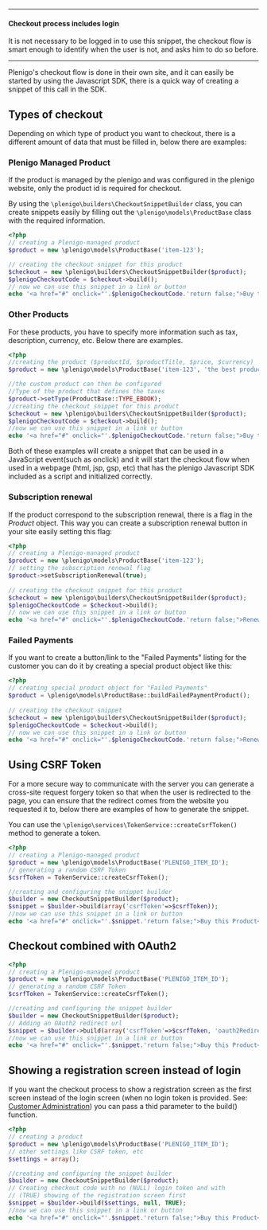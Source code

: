***
#### Checkout process includes login

It is not necessary to be logged in to use this snippet, the checkout flow is smart enough to identify when the user is not, and asks him to do so before. 
***

Plenigo's checkout flow is done in their own site, and it can easily be started by using the Javascript SDK, there is a quick way of creating a snippet of this call in the SDK.

## Types of checkout

Depending on which type of product you want to checkout, there is a different amount of data that must be filled in, below there are examples:

### Plenigo Managed Product

If the product is managed by the plenigo and was configured in the plenigo website, only the product id is required for checkout.

By using the `\plenigo\builders\CheckoutSnippetBuilder` class, you can create snippets easily by filling out the `\plenigo\models\ProductBase` class with the required information.

```php
<?php
// creating a Plenigo-managed product
$product = new \plenigo\models\ProductBase('item-123');

// creating the checkout snippet for this product
$checkout = new \plenigo\builders\CheckoutSnippetBuilder($product);
$plenigoCheckoutCode = $checkout->build();
// now we can use this snippet in a link or button
echo '<a href="#" onclick="'.$plenigoCheckoutCode.'return false;">Buy this Product</a>';
```

### Other Products

For these products, you have to specify more information such as tax, description, currency, etc. Below there are examples.

```php
<?php
//creating the product ($productId, $productTitle, $price, $currency)
$product = new \plenigo\models\ProductBase('item-123', 'the best product',15.00,'USD');

//the custom product can then be configured
//Type of the product that defines the taxes
$product->setType(ProductBase::TYPE_EBOOK);
//creating the checkout snippet for this product
$checkout = new \plenigo\builders\CheckoutSnippetBuilder($product);
$plenigoCheckoutCode = $checkout->build();
//now we can use this snippet in a link or button
echo '<a href="#" onclick="'.$plenigoCheckoutCode.'return false;">Buy this Product</a>';
```

Both of these examples will create a snippet that can be used in a JavaScript event(such as onclick) and it will start the checkout flow when used in a webpage (html, jsp, gsp, etc) that has the plenigo Javascript SDK included as a script and initialized correctly.

### Subscription renewal

If the product correspond to the subscription renewal, there is a flag in the _Product_ object. This way you can create a subscription renewal button in your site easily setting this flag:

```php
<?php
// creating a Plenigo-managed product
$product = new \plenigo\models\ProductBase('item-123');
// setting the subscription renewal flag
$product->setSubscriptionRenewal(true);
    
// creating the checkout snippet for this product
$checkout = new \plenigo\builders\CheckoutSnippetBuilder($product);
$plenigoCheckoutCode = $checkout->build();
// now we can use this snippet in a link or button
echo '<a href="#" onclick="'.$plenigoCheckoutCode.'return false;">Renew your subscription</a>';
```

### Failed Payments

If you want to create a button/link to the "Failed Payments" listing for the customer you can do it by creating a special product object like this:

```php
<?php
// creating special product object for "Failed Payments"
$product = \plenigo\models\ProductBase::buildFailedPaymentProduct();
    
// creating the checkout snippet
$checkout = new \plenigo\builders\CheckoutSnippetBuilder($product);
$plenigoCheckoutCode = $checkout->build();
// now we can use this snippet in a link or button
echo '<a href="#" onclick="'.$plenigoCheckoutCode.'return false;">Renew your subscription</a>';
```

## Using CSRF Token

For a more secure way to communicate with the server you can generate a cross-site request forgery token so that when the user is redirected to the page, you can ensure that the redirect comes from the website you requested it to, below there are examples of how to generate the snippet.

You can use the `\plenigo\services\TokenService::createCsrfToken()` method to generate a token.

```php
<?php
// creating a Plenigo-managed product
$product = new \plenigo\models\ProductBase('PLENIGO_ITEM_ID');
// generating a random CSRF Token
$csrfToken = TokenService::createCsrfToken();

//creating and configuring the snippet builder
$builder = new CheckoutSnippetBuilder($product);
$snippet = $builder->build(array('csrfToken'=>$csrfToken));
//now we can use this snippet in a link or button
echo '<a href="#" onclick="'.$snippet.'return false;">Buy this Product</a>';
```

## Checkout combined with OAuth2

```php
<?php
// creating a Plenigo-managed product
$product = new \plenigo\models\ProductBase('PLENIGO_ITEM_ID');
// generating a random CSRF Token
$csrfToken = TokenService::createCsrfToken();

//creating and configuring the snippet builder
$builder = new CheckoutSnippetBuilder($product);
// Adding an OAuth2 redirect url
$snippet = $builder->build(array('csrfToken'=>$csrfToken, 'oauth2RedirectUrl'=>'http://example.com'));
//now we can use this snippet in a link or button
echo '<a href="#" onclick="'.$snippet.'return false;">Buy this Product</a>';
```

## Showing a registration screen instead of login

If you want the checkout process to show a registration screen as the first screen instead of the login screen (when no login token is provided. See: [Customer Administration](https://github.com/plenigo/plenigo_php_sdk/wiki/UserManagement)) you can pass a thid parameter to the build() function.

```php
<?php
// creating a product
$product = new \plenigo\models\ProductBase('PLENIGO_ITEM_ID');
// other settings like CSRF token, etc
$settings = array();

//creating and configuring the snippet builder
$builder = new CheckoutSnippetBuilder($product);
// Creating checkout code with no (NULL) login token and with 
// (TRUE) showing of the registration screen first
$snippet = $builder->build($settings, null, TRUE);
//now we can use this snippet in a link or button
echo '<a href="#" onclick="'.$snippet.'return false;">Buy this Product</a>';
```